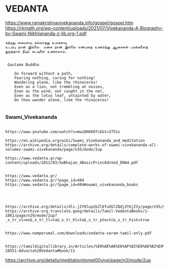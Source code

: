 # VEDANTA



https://www.ramakrishnavivekananda.info/gospel/gospel.htm
https://rkmath.org/wp-content/uploads/2021/07/Vivekananda-A-Biography-by-Swami-Nikhilananda-z-lib.org-1.pdf





```
கற்றது கையளவு கல்லாதது உலகளவு
உடம்பு நான் இல்லை  மனசு நான் இல்லை என்பதை உணர்ந்து ஆசைகள் பயங்களைத் துறந்தால் நீயும் கடவுளை உணரலாம்.
```



```

 Gautama Buddha

    Go forward without a path,
    Fearing nothing, caring for nothing!
    Wandering alone, like the rhinoceros!
    Even as a lion, not trembling at noises,
    Even as the wind, not caught in the net,
    Even as the lotus leaf, untainted by water,
    Do thou wander alone, like the rhinoceros!


```




### Swami_Vivekananda



```

https://www.youtube.com/watch?v=mwzDKKKOfcE&t=3751s

https://en.wikipedia.org/wiki/Swami_Vivekananda_and_meditation
https://archive.org/details/complete-works-of-swami-vivekananda-all-volumes-swami-vivekananda/page/n35/mode/2up
```







```
https://www.vedanta.gr/wp-content/uploads/2012/03/SwBhajan_4BasicPrincAdvVed_ENA4.pdf


https://www.vedanta.gr/
https://www.vedanta.gr/?page_id=404
https://www.vedanta.gr/?page_id=404#swami_vivekananda_books




https://archive.org/details/dli.jZY9lup2kZl6TuXGlZQdjZY6jZIy/page/n55/mode/2up
https://archive-org.translate.goog/details/Tamil-VedantaBooks/1-1861/page/n29/mode/2up?_x_tr_sl=en&_x_tr_tl=ta&_x_tr_hl=ta&_x_tr_pto=tc&_x_tr_hist=true


https://www.namperumal.com/downloads/vedanta-saram-tamil-only.pdf


https://tamildigitallibrary.in/Articles/%E0%AE%A8%E0%AF%82%E0%AE%B2%E0%AF%8D-28551-Advaita%20Vedanta#book/11
```



https://archive.org/details/meditationitsmet00vive/page/n3/mode/2up




